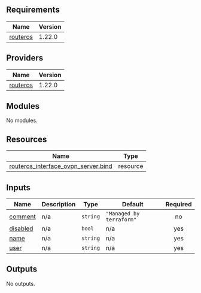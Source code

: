 <!-- BEGIN_TF_DOCS -->
## Requirements

| Name | Version |
|------|---------|
| <a name="requirement_routeros"></a> [routeros](#requirement\_routeros) | 1.22.0 |

## Providers

| Name | Version |
|------|---------|
| <a name="provider_routeros"></a> [routeros](#provider\_routeros) | 1.22.0 |

## Modules

No modules.

## Resources

| Name | Type |
|------|------|
| [routeros_interface_ovpn_server.bind](https://registry.terraform.io/providers/terraform-routeros/routeros/1.22.0/docs/resources/interface_ovpn_server) | resource |

## Inputs

| Name | Description | Type | Default | Required |
|------|-------------|------|---------|:--------:|
| <a name="input_comment"></a> [comment](#input\_comment) | n/a | `string` | `"Managed by terraform"` | no |
| <a name="input_disabled"></a> [disabled](#input\_disabled) | n/a | `bool` | n/a | yes |
| <a name="input_name"></a> [name](#input\_name) | n/a | `string` | n/a | yes |
| <a name="input_user"></a> [user](#input\_user) | n/a | `string` | n/a | yes |

## Outputs

No outputs.
<!-- END_TF_DOCS -->